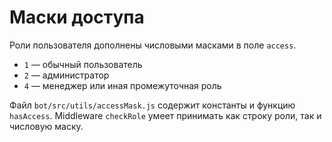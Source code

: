 <!-- Назначение файла: описание системы масок доступа -->

# Маски доступа

Роли пользователя дополнены числовыми масками в поле `access`.

- `1` — обычный пользователь
- `2` — администратор
- `4` — менеджер или иная промежуточная роль

Файл `bot/src/utils/accessMask.js` содержит константы и функцию `hasAccess`. Middleware `checkRole` умеет принимать как строку роли, так и числовую маску.
